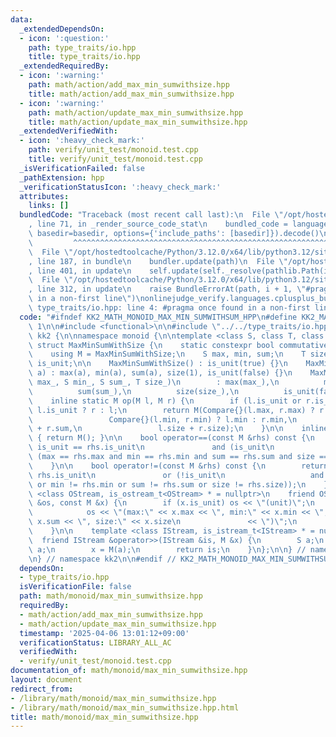 ```yaml
---
data:
  _extendedDependsOn:
  - icon: ':question:'
    path: type_traits/io.hpp
    title: type_traits/io.hpp
  _extendedRequiredBy:
  - icon: ':warning:'
    path: math/action/add_max_min_sumwithsize.hpp
    title: math/action/add_max_min_sumwithsize.hpp
  - icon: ':warning:'
    path: math/action/update_max_min_sumwithsize.hpp
    title: math/action/update_max_min_sumwithsize.hpp
  _extendedVerifiedWith:
  - icon: ':heavy_check_mark:'
    path: verify/unit_test/monoid.test.cpp
    title: verify/unit_test/monoid.test.cpp
  _isVerificationFailed: false
  _pathExtension: hpp
  _verificationStatusIcon: ':heavy_check_mark:'
  attributes:
    links: []
  bundledCode: "Traceback (most recent call last):\n  File \"/opt/hostedtoolcache/Python/3.12.0/x64/lib/python3.12/site-packages/onlinejudge_verify/documentation/build.py\"\
    , line 71, in _render_source_code_stat\n    bundled_code = language.bundle(stat.path,\
    \ basedir=basedir, options={'include_paths': [basedir]}).decode()\n          \
    \         ^^^^^^^^^^^^^^^^^^^^^^^^^^^^^^^^^^^^^^^^^^^^^^^^^^^^^^^^^^^^^^^^^^^^^^^^^^^^^^^^^\n\
    \  File \"/opt/hostedtoolcache/Python/3.12.0/x64/lib/python3.12/site-packages/onlinejudge_verify/languages/cplusplus.py\"\
    , line 187, in bundle\n    bundler.update(path)\n  File \"/opt/hostedtoolcache/Python/3.12.0/x64/lib/python3.12/site-packages/onlinejudge_verify/languages/cplusplus_bundle.py\"\
    , line 401, in update\n    self.update(self._resolve(pathlib.Path(included), included_from=path))\n\
    \  File \"/opt/hostedtoolcache/Python/3.12.0/x64/lib/python3.12/site-packages/onlinejudge_verify/languages/cplusplus_bundle.py\"\
    , line 312, in update\n    raise BundleErrorAt(path, i + 1, \"#pragma once found\
    \ in a non-first line\")\nonlinejudge_verify.languages.cplusplus_bundle.BundleErrorAt:\
    \ type_traits/io.hpp: line 4: #pragma once found in a non-first line\n"
  code: "#ifndef KK2_MATH_MONOID_MAX_MIN_SUMWITHSUM_HPP\n#define KK2_MATH_MONOID_MAX_MIN_SUMWITHSUM_HPP\
    \ 1\n\n#include <functional>\n\n#include \"../../type_traits/io.hpp\"\n\nnamespace\
    \ kk2 {\n\nnamespace monoid {\n\ntemplate <class S, class T, class Compare = std::less<S>>\
    \ struct MaxMinSumWithSize {\n    static constexpr bool commutative = true;\n\
    \    using M = MaxMinSumWithSize;\n    S max, min, sum;\n    T size;\n    bool\
    \ is_unit;\n\n    MaxMinSumWithSize() : is_unit(true) {}\n    MaxMinSumWithSize(S\
    \ a) : max(a), min(a), sum(a), size(1), is_unit(false) {}\n    MaxMinSumWithSize(S\
    \ max_, S min_, S sum_, T size_)\n        : max(max_),\n          min(min_),\n\
    \          sum(sum_),\n          size(size_),\n          is_unit(false) {}\n\n\
    \    inline static M op(M l, M r) {\n        if (l.is_unit or r.is_unit) return\
    \ l.is_unit ? r : l;\n        return M(Compare{}(l.max, r.max) ? r.max : l.max,\n\
    \                 Compare{}(l.min, r.min) ? l.min : r.min,\n                 l.sum\
    \ + r.sum,\n                 l.size + r.size);\n    }\n\n    inline static M unit()\
    \ { return M(); }\n\n    bool operator==(const M &rhs) const {\n        return\
    \ is_unit == rhs.is_unit\n               and (is_unit\n                    or\
    \ (max == rhs.max and min == rhs.min and sum == rhs.sum and size == rhs.size));\n\
    \    }\n\n    bool operator!=(const M &rhs) const {\n        return is_unit !=\
    \ rhs.is_unit\n               or (!is_unit\n                   and (max != rhs.max\
    \ or min != rhs.min or sum != rhs.sum or size != rhs.size));\n    }\n\n    template\
    \ <class OStream, is_ostream_t<OStream> * = nullptr>\n    friend OStream &operator<<(OStream\
    \ &os, const M &x) {\n        if (x.is_unit) os << \"(unit)\";\n        else\n\
    \            os << \"(max:\" << x.max << \", min:\" << x.min << \", sum:\" <<\
    \ x.sum << \", size:\" << x.size\n               << \")\";\n        return os;\n\
    \    }\n\n    template <class IStream, is_istream_t<IStream> * = nullptr>\n  \
    \  friend IStream &operator>>(IStream &is, M &x) {\n        S a;\n        is >>\
    \ a;\n        x = M(a);\n        return is;\n    }\n};\n\n} // namespace monoid\n\
    \n} // namespace kk2\n\n#endif // KK2_MATH_MONOID_MAX_MIN_SUMWITHSUM_HPP\n"
  dependsOn:
  - type_traits/io.hpp
  isVerificationFile: false
  path: math/monoid/max_min_sumwithsize.hpp
  requiredBy:
  - math/action/add_max_min_sumwithsize.hpp
  - math/action/update_max_min_sumwithsize.hpp
  timestamp: '2025-04-06 13:01:12+09:00'
  verificationStatus: LIBRARY_ALL_AC
  verifiedWith:
  - verify/unit_test/monoid.test.cpp
documentation_of: math/monoid/max_min_sumwithsize.hpp
layout: document
redirect_from:
- /library/math/monoid/max_min_sumwithsize.hpp
- /library/math/monoid/max_min_sumwithsize.hpp.html
title: math/monoid/max_min_sumwithsize.hpp
---
```

